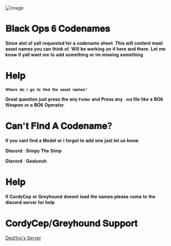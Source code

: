 ![image](https://github.com/user-attachments/assets/01d60042-a485-4c36-b99b-03d21ea042a2)


# 𝐁𝐥𝐚𝐜𝐤 𝐎𝐩𝐬 𝟔 𝐂𝐨𝐝𝐞𝐧𝐚𝐦𝐞𝐬 

𝐒𝐢𝐧𝐜𝐞 𝐚𝐥𝐨𝐭 𝐨𝐟 𝐲𝐚𝐥𝐥 𝐫𝐞𝐪𝐮𝐞𝐬𝐭𝐞𝐝 𝐟𝐨𝐫 𝐚 𝐜𝐨𝐝𝐞𝐧𝐚𝐦𝐞 𝐬𝐡𝐞𝐞𝐭. 𝐓𝐡𝐢𝐬 𝐰𝐢𝐥𝐥 𝐜𝐨𝐧𝐭𝐞𝐧𝐭 𝐦𝐨𝐬𝐭 𝐚𝐬𝐬𝐞𝐭 𝐧𝐚𝐦𝐞𝐬 𝐲𝐨𝐮 𝐜𝐚𝐧 𝐭𝐡𝐢𝐧𝐤 𝐨𝐟. 𝐖𝐢𝐥𝐥 𝐛𝐞 𝐰𝐨𝐫𝐤𝐢𝐧𝐠 𝐨𝐧 𝐢𝐭 𝐡𝐞𝐫𝐞 𝐚𝐧𝐝 𝐭𝐡𝐞𝐫𝐞. 𝐋𝐞𝐭 𝐦𝐞 𝐤𝐧𝐨𝐰 𝐢𝐟 𝐲𝐚𝐥𝐥 𝐰𝐚𝐧𝐭 𝐦𝐞 𝐭𝐨 𝐚𝐝𝐝 𝐬𝐨𝐦𝐞𝐭𝐡𝐢𝐧𝐠 𝐨𝐫 𝐢𝐦 𝐦𝐢𝐬𝐬𝐢𝐧𝐠 𝐬𝐨𝐦𝐞𝐭𝐡𝐢𝐧𝐠

# 𝐇𝐞𝐥𝐩
`𝐖𝐡𝐞𝐫𝐞 𝐝𝐨 𝐢 𝐠𝐨 𝐭𝐨 𝐟𝐢𝐧𝐝 𝐭𝐡𝐞 𝐚𝐬𝐬𝐞𝐭 𝐧𝐚𝐦𝐞𝐬?`

𝐆𝐫𝐞𝐚𝐭 𝐪𝐮𝐞𝐬𝐭𝐢𝐨𝐧 𝐣𝐮𝐬𝐭 𝐩𝐫𝐞𝐬𝐬 𝐭𝐡𝐞 𝐚𝐧𝐲 `𝐅𝐨𝐥𝐝𝐞𝐫` 𝐚𝐧𝐝 𝐏𝐫𝐞𝐬𝐬 𝐚𝐧𝐲 `.𝐦𝐝` 𝐟𝐢𝐥𝐞 𝐥𝐢𝐤𝐞 𝐚 𝐁𝐎𝟔 𝐖𝐞𝐚𝐩𝐨𝐧 𝐨𝐫 𝐚 𝐁𝐎𝟔 𝐎𝐩𝐞𝐫𝐚𝐭𝐨𝐫.

# 𝐂𝐚𝐧'𝐭 𝐅𝐢𝐧𝐝 𝐀 𝐂𝐨𝐝𝐞𝐧𝐚𝐦𝐞?
 𝐈𝐟 𝐲𝐨𝐮 𝐜𝐚𝐧𝐭 𝐟𝐢𝐧𝐝 𝐚 𝐌𝐨𝐝𝐞𝐥 𝐨𝐫 𝐢 𝐟𝐨𝐫𝐠𝐨𝐭 𝐭𝐨 𝐚𝐝𝐝 𝐨𝐧𝐞 𝐣𝐮𝐬𝐭 𝐥𝐞𝐭 𝐮𝐬 𝐤𝐧𝐨𝐰.  
 
 𝐃𝐢𝐬𝐜𝐨𝐫𝐝 : 𝐒𝐢𝐦𝐩𝐲 𝐓𝐡𝐞 𝐒𝐢𝐦𝐩 
 
 𝐃𝐢𝐬𝐜𝐨𝐫𝐝 : 𝐆𝐞𝐚𝐥𝐮𝐯𝐮𝐡.

# 𝐇𝐞𝐥𝐩
 𝐈𝐟 𝐂𝐨𝐫𝐝𝐲𝐂𝐞𝐩 𝐨𝐫 𝐆𝐫𝐞𝐲𝐡𝐨𝐮𝐧𝐝 𝐝𝐨𝐞𝐬𝐧𝐭 𝐥𝐨𝐚𝐝 𝐭𝐡𝐞 𝐧𝐚𝐦𝐞𝐬 𝐩𝐥𝐞𝐚𝐬𝐞 𝐜𝐨𝐦𝐞 𝐭𝐨 𝐭𝐡𝐞 𝐝𝐢𝐬𝐜𝐨𝐫𝐝 𝐬𝐞𝐫𝐯𝐞𝐫 𝐟𝐨𝐫 𝐡𝐞𝐥𝐩
 
# 𝐂𝐨𝐫𝐝𝐲𝐂𝐞𝐩/𝐆𝐫𝐞𝐲𝐡𝐨𝐮𝐧𝐝 𝐒𝐮𝐩𝐩𝐨𝐫𝐭
  [Dest1yo's Server](https://discord.gg/eY2Y5p2PEp)






